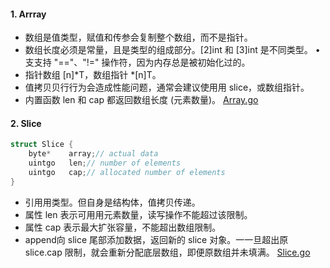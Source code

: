 #### 1. Arrray

-  数组是值类型，赋值和传参会复制整个数组，而不是指针。
-  数组长度必须是常量，且是类型的组成部分。[2]int 和 [3]int 是不同类型。 • ⽀支持 "=="、"!=" 操作符，因为内存总是被初始化过的。
-  指针数组 [n]*T，数组指针 *[n]T。
- 值拷⻉贝⾏行为会造成性能问题，通常会建议使⽤用 slice，或数组指针。
- 内置函数 len 和 cap 都返回数组长度 (元素数量)。
[Array.go](./Array.go)
#### 2. Slice
``` c
struct Slice {
    byte*    array;// actual data
    uintgo   len;// number of elements
    uintgo   cap;// allocated number of elements
}
```

- 引⽤用类型。但⾃⾝是结构体，值拷贝传递。
- 属性 len 表⽰可⽤用元素数量，读写操作不能超过该限制。 
- 属性 cap 表示最⼤扩张容量，不能超出数组限制。
- append向 slice 尾部添加数据，返回新的 slice 对象。⼀一旦超出原 slice.cap 限制，就会重新分配底层数组，即便原数组并未填满。
[Slice.go](./Slice.go)
